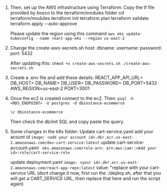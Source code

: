 
1. Then, set up the AWS infrastructure using Terraform:
    Copy the tf file provided by bosco to the terraform/modules folder
    cd terraform/modules
    terraform init
    terraform plan
    terraform validate
    terraform apply --auto-approve

    Please update the region using this command `aws eks update-kubeconfig --name react-app-eks --region us-east-2`



2. Change the create-aws-secrets.sh
    host: <database endpoint>
    dbname: <db name>
    username: <username>
    password: <tour db password>
    port: 5432

    After updating this:
    `chmod +x create-aws-secrets.sh`
    `./create-aws-secrets.sh`

3. Create a .env file and add these details:
    REACT_APP_API_URL=<You will get this after you make the below changes and running the script. Then update this and run the script again>
    DB_HOST=<Your endpoint URL>
    DB_NAME=<DB name>
    DB_USER=<DB username>
    DB_PASSWORD=<yourpassword>
    DB_PORT=5432
    AWS_REGION=us-east-2
    PORT=3001

4. Once the ec2 is created connect to the ec2. Then:
    `psql -h <RDS_ENDPOINT> -U postgres -d dbinstance-ecommerce`

    `\c dbinstance-ecommerce`

    Then check the db/init SQL and copy paste the query.
    

5. Some changes in the k8s folder:
    Update cart-service.yaml
        add your acount id `image: <add your account id>.dkr.ecr.us-east-2.amazonaws.com/dev-cart-service:latest` 
    update cart-service-account.yaml
       ` eks.amazonaws.com/role-arn: arn:aws:iam::<Add your id>:role/cart-service-role`

    update deployment.yaml
        `image: <your id>.dkr.ecr.us-east-2.amazonaws.com/react-app-repo:latest` 
        value: "replace with your cart-service URL (dont change it now, first run the ./deploy.sh, after that you will get a CART_SERVICE URL, then replace that here and run the script again)
    
